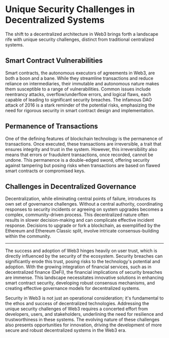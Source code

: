 # Unique Security Challenges in Decentralized Systems

The shift to a decentralized architecture in Web3 brings forth a landscape rife with unique security challenges, distinct from traditional centralized systems.

## Smart Contract Vulnerabilities

Smart contracts, the autonomous executors of agreements in Web3, are both a boon and a bane. While they streamline transactions and reduce reliance on intermediaries, their immutable and autonomous nature makes them susceptible to a range of vulnerabilities. Common issues include reentrancy attacks, overflow/underflow errors, and logical flaws, each capable of leading to significant security breaches. The infamous DAO attack of 2016 is a stark reminder of the potential risks, emphasizing the need for rigorous security in smart contract design and implementation.

## Permanence of Transactions

One of the defining features of blockchain technology is the permanence of transactions. Once executed, these transactions are irreversible, a trait that ensures integrity and trust in the system. However, this irreversibility also means that errors or fraudulent transactions, once recorded, cannot be undone. This permanence is a double-edged sword, offering security against tampering but posing risks when transactions are based on flawed smart contracts or compromised keys.

## Challenges in Decentralized Governance

Decentralization, while eliminating central points of failure, introduces its own set of governance challenges. Without a central authority, coordinating responses to security incidents or agreeing on system upgrades becomes a complex, community-driven process. This decentralized nature often results in slower decision-making and can complicate effective incident response. Decisions to upgrade or fork a blockchain, as exemplified by the Ethereum and Ethereum Classic split, involve intricate consensus-building within the community.


---

The success and adoption of Web3 hinges heavily on user trust, which is directly influenced by the security of the ecosystem. Security breaches can significantly erode this trust, posing risks to the technology's potential and adoption. With the growing integration of financial services, such as in decentralized finance (DeFi), the financial implications of security breaches are immense. This landscape necessitates innovative solutions in enhancing smart contract security, developing robust consensus mechanisms, and creating effective governance models for decentralized systems.

Security in Web3 is not just an operational consideration; it's fundamental to the ethos and success of decentralized technologies. Addressing the unique security challenges of Web3 requires a concerted effort from developers, users, and stakeholders, underlining the need for resilience and trustworthiness in these systems. The evolving nature of these challenges also presents opportunities for innovation, driving the development of more secure and robust decentralized systems in the Web3 era.